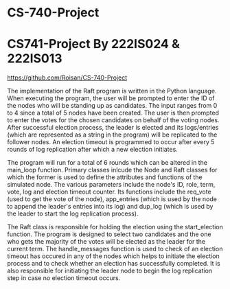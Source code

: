# CS-740-Project

# CS741-Project By 222IS024 & 222IS013

https://github.com/Roisan/CS-740-Project

The implementation of the Raft program is written in the Python language. When executing the program, the user will be prompted to enter the ID of the nodes who will be standing up as candidates. The input ranges from 0 to 4 since a total of 5 nodes have been created. The user is then prompted to enter the votes for the chosen candidates on behalf of the voting nodes. After successful election process, the leader is elected and its logs/entries (which are represented as a string in the program) will be replicated to the follower nodes. An election timeout is programmed to occur after every 5 rounds of log replication after which a new election initiates.

The program will run for a total of 6 rounds which can be altered in the main_loop function. Primary classes inlcude the Node and Raft classes for which the former is used to define the attributes and functions of the simulated node. The various parameters include the node's ID, role, term, vote, log and election timeout counter. Its functions include the req_vote (used to get the vote of the node), app_entries (which is used by the node to append the leader's entries into its log) and dup_log (which is used by the leader to start the log replication process).

The Raft class is responsible for holding the election using the start_election function. The program is designed to select two candidates and the one who gets the majority of the votes will be elected as the leader for the current term. The handle_messages function is used to check of an election timeout has occured in any of the nodes which helps to initiate the election process and to check whether an election has successfully completed. It is also responsible for initiating the leader node to begin the log replication step in case no election timeout occurs.
